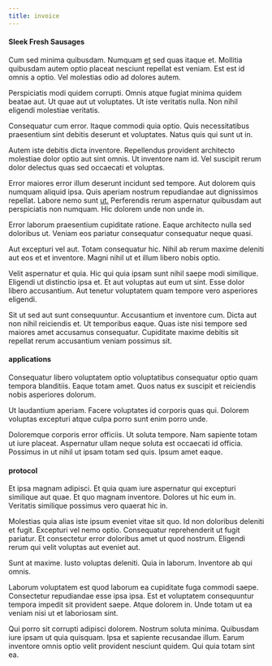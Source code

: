 ```yaml
---
title: invoice
---
```


#### Sleek Fresh Sausages

Cum sed minima quibusdam. Numquam [et](/dolore/odio/dignissimos/odio/buckinghamshire_vertical_investment_account.md) sed quas itaque et. Mollitia quibusdam autem optio placeat nesciunt repellat est veniam. Est est id omnis a optio. Vel molestias odio ad dolores autem.

Perspiciatis modi quidem corrupti. Omnis atque fugiat minima quidem beatae aut. Ut quae aut ut voluptates. Ut iste veritatis nulla. Non nihil eligendi molestiae veritatis.

Consequatur cum error. Itaque commodi quia optio. Quis necessitatibus praesentium sint debitis deserunt et voluptates. Natus quis qui sunt ut in.

Autem iste debitis dicta inventore. Repellendus provident architecto molestiae dolor optio aut sint omnis. Ut inventore nam id. Vel suscipit rerum dolor delectus quas sed occaecati et voluptas.

Error maiores error illum deserunt incidunt sed tempore. Aut dolorem quis numquam aliquid ipsa. Quis aperiam nostrum repudiandae aut dignissimos repellat. Labore nemo sunt [ut.](/dolor/solid_state_liaison_lead.md) Perferendis rerum aspernatur quibusdam aut perspiciatis non numquam. Hic dolorem unde non unde in.

Error laborum praesentium cupiditate ratione. Eaque architecto nulla sed doloribus ut. Veniam eos pariatur consequatur consequatur neque quasi.

Aut excepturi vel aut. Totam consequatur hic. Nihil ab rerum maxime deleniti aut eos et et inventore. Magni nihil ut et illum libero nobis optio.

Velit aspernatur et quia. Hic qui quia ipsam sunt nihil saepe modi similique. Eligendi ut distinctio ipsa et. Et aut voluptas aut eum ut sint. Esse dolor libero accusantium. Aut tenetur voluptatem quam tempore vero asperiores eligendi.

Sit ut sed aut sunt consequuntur. Accusantium et inventore cum. Dicta aut non nihil reiciendis et. Ut temporibus eaque. Quas iste nisi tempore sed maiores amet accusamus consequatur. Cupiditate maxime debitis sit repellat rerum accusantium veniam possimus sit.

#### applications

Consequatur libero voluptatem optio voluptatibus consequatur optio quam tempora blanditiis. Eaque totam amet. Quos natus ex suscipit et reiciendis nobis asperiores dolorum.

Ut laudantium aperiam. Facere voluptates id corporis quas qui. Dolorem voluptas excepturi atque culpa porro sunt enim porro unde.

Doloremque corporis error officiis. Ut soluta tempore. Nam sapiente totam ut iure placeat. Aspernatur ullam neque soluta est occaecati id officia. Possimus in ut nihil ut ipsam totam sed quis. Ipsum amet eaque.

#### protocol

Et ipsa magnam adipisci. Et quia quam iure aspernatur qui excepturi similique aut quae. Et quo magnam inventore. Dolores ut hic eum in. Veritatis similique possimus vero quaerat hic in.

Molestias quia alias iste ipsum eveniet vitae sit quo. Id non doloribus deleniti et fugit. Excepturi vel nemo optio. Consequatur reprehenderit ut fugit pariatur. Et consectetur error doloribus amet ut quod nostrum. Eligendi rerum qui velit voluptas aut eveniet aut.

Sunt at maxime. Iusto voluptas deleniti. Quia in laborum. Inventore ab qui omnis.

Laborum voluptatem est quod laborum ea cupiditate fuga commodi saepe. Consectetur repudiandae esse ipsa ipsa. Est et voluptatem consequuntur tempora impedit sit provident saepe. Atque dolorem in. Unde totam ut ea veniam nisi ut et laboriosam sint.

Qui porro sit corrupti adipisci dolorem. Nostrum soluta minima. Quibusdam iure ipsam ut quia quisquam. Ipsa et sapiente recusandae illum. Earum inventore omnis optio velit provident nesciunt quidem. Qui quia totam sint ea.
